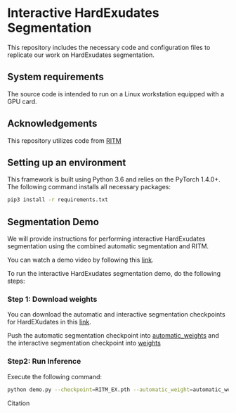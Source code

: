 # Interactive HardExudates Segmentation

This repository includes the necessary code and configuration files to replicate our work on HardExudates segmentation.

## System requirements
The source code is intended to run on a Linux workstation equipped with a GPU card.

## Acknowledgements
This repository utilizes code from [RITM](https://github.com/SamsungLabs/ritm_interactive_segmentation)

## Setting up an environment
This framework is built using Python 3.6 and relies on the PyTorch 1.4.0+. The following command installs all necessary packages:
```.bash
pip3 install -r requirements.txt
```
## Segmentation Demo
We will provide instructions for performing interactive HardExudates segmentation using the combined automatic segmentation and RITM.

You can watch a demo video by following this [link](https://drive.google.com/file/d/1mmMp44DxQ-tn-zi3Hl5j83r64w5Zkxjz/view?usp=drive_link).

To run the interactive HardExudates segmentation demo, do the following steps:

### Step 1: Download weights 
You can download the automatic and interactive segmentation checkpoints for HardEXudates in this [link](https://drive.google.com/drive/folders/1PsjquPLz_dwBmv3_t8WyloqoofesLtb7?usp=drive_link).

Push the automatic segmentation checkpoint into [automatic_weights](automatic_weights) and the interactive segmentation checkpoint into [weights](weights)

### Step2: Run Inference
Execute the following command:
```.bash
python demo.py --checkpoint=RITM_EX.pth --automatic_weight=automatic_weights/VGGUnet_EX.tar --gpu=0
```
Citation
